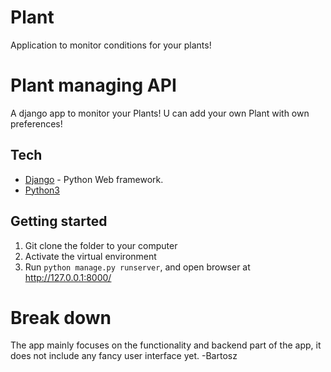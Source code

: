 # Plant
Application to monitor conditions for your plants!

# Plant managing API

A django app to monitor your Plants! U can add your own Plant with own preferences!


## Tech
* [Django]() -  Python Web framework.
* [Python3]() 



## Getting started

  1) Git clone the folder to your computer
  2) Activate the virtual environment 
  3) Run `python manage.py runserver`, and open browser at http://127.0.0.1:8000/
  
# Break down

The app mainly focuses on the functionality and backend part of the app, it does not include any fancy user interface yet.
-Bartosz
